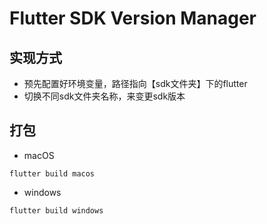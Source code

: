 # Flutter SDK Version Manager
## 实现方式
- 预先配置好环境变量，路径指向【sdk文件夹】下的flutter
- 切换不同sdk文件夹名称，来变更sdk版本

## 打包
- macOS
```
flutter build macos
```
- windows
```
flutter build windows
```

